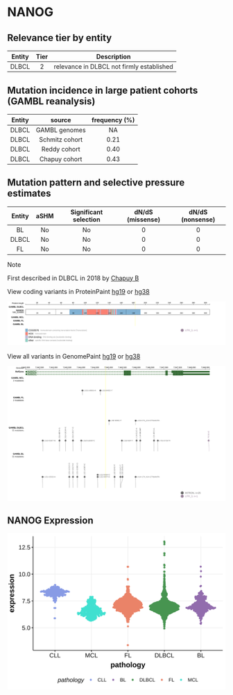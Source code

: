 # NANOG

## Relevance tier by entity

|Entity|Tier|Description                              |
|:------:|:----:|-----------------------------------------|
|DLBCL |2   |relevance in DLBCL not firmly established|

## Mutation incidence in large patient cohorts (GAMBL reanalysis)

|Entity|source        |frequency (%)|
|:------:|:--------------:|:-------------:|
|DLBCL |GAMBL genomes |  NA         |
|DLBCL |Schmitz cohort|0.21         |
|DLBCL |Reddy cohort  |0.40         |
|DLBCL |Chapuy cohort |0.43         |

## Mutation pattern and selective pressure estimates

|Entity|aSHM|Significant selection|dN/dS (missense)|dN/dS (nonsense)|
|:------:|:----:|:---------------------:|:----------------:|:----------------:|
|BL    |No  |No                   |0               |0               |
|DLBCL |No  |No                   |0               |0               |
|FL    |No  |No                   |0               |0               |


> [!NOTE]
> First described in DLBCL in 2018 by [Chapuy B](https://pubmed.ncbi.nlm.nih.gov/29713087)


View coding variants in ProteinPaint [hg19](https://morinlab.github.io/LLMPP/GAMBL/NANOG_protein.html)  or [hg38](https://morinlab.github.io/LLMPP/GAMBL/NANOG_protein_hg38.html)

![image](images/proteinpaint/NANOG_NM_024865.svg)

View all variants in GenomePaint [hg19](https://morinlab.github.io/LLMPP/GAMBL/NANOG.html)  or [hg38](https://morinlab.github.io/LLMPP/GAMBL/NANOG_hg38.html)

![image](images/proteinpaint/NANOG.svg)
## NANOG Expression
![image](images/gene_expression/NANOG_by_pathology.svg)
<!-- ORIGIN: chapuyMolecularSubtypesDiffuse2018b -->
